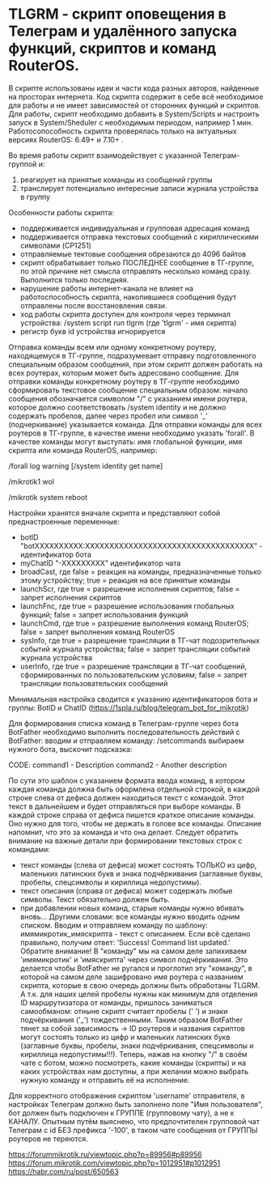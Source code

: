 # TLGRM - скрипт оповещения в Телеграм и удалённого запуска функций, скриптов и команд RouterOS.

В скрипте использованы идеи и части кода разных авторов, найденные на просторах интернета.
Код скрипта содержит в себе всё необходимое для работы и не имеет зависимостей от сторонних функций и скриптов.
Для работы, скрипт необходимо добавить в System/Scripts и настроить запуск в System/Sheduler с необходимым периодом, например 1 мин.
Работосопособность скрипта проверялась только на актуальных версиях RouterOS: 6.49+ и 7.10+ .

Во время работы скрипт взаимодействует с указанной Телеграм-группой и:
  1. реагирует на принятые команды из сообщений группы
  2. транслирует потенциально интересные записи журнала устройства в группу 

Особенности работы скрипта:
  - поддерживается индивидуальная и групповая адресация команд
  - поддерживается отправка текстовых сообщений с кириллическими символами (CP1251)
  - отправляемые тектовые сообщения обрезаются до 4096 байтов
  - скрипт обрабатывает только ПОСЛЕДНЕЕ сообщение в ТГ-группе, по этой причине нет смысла отправлять несколько команд сразу. Выполнится только последняя.
  - нарушение работы интернет-канала не влияет на работоспособность скрипта, накопившиеся сообщения будут отправлены после восстановления связи.
  - ход работы скрипта доступен для контроля через терминал устройства: /system script run tlgrm (где 'tlgrm' - имя скрипта)
  - регистр букв id устройства игнорируется

Отправка команды всем или одному конкретному роутеру, находящемуся в ТГ-группе, подразумевает отправку подготовленного специальным образом сообщения, 
при этом скрипт должен работать на всех роутерах, которым может быть адресовано сообщение. Для отправки команды конкретному роутеру в ТГ-группе необходимо сформировать 
текстовое сообщение специальным образом: начало сообщения обозначается символом "/" с указанием имени роутера, которое должно соответствовать
/system identity и не должно содержать пробелов, далее через пробел или символ '_' (подчеркивание) указывается команда. Для отправки команды для всех
роутеров в ТГ-группе, в качестве имени необходимо указать 'forall'. 
В качестве команды могут выступать: имя глобальной функции, имя скрипта или команда RouterOS, например:
 
  /forall log warning [/system identity get name]

  /mikrotik1 wol

  /mikrotik system reboot

Настройки хранятся вначале скрипта и представляют собой преднастроенные переменные:
  - botID "botXXXXXXXXXX:XXXXXXXXXXXXXXXXXXXXXXXXXXXXXXXXXXX" - идентификатор бота
  - myChatID "-XXXXXXXXX"  идентификатор чата
  - broadCast, где false = реакция на команды, предназначенные только этому устройству; true = реакция на все принятые команды
  - launchScr, где true = разрешение исполнения скриптов; false = запрет исполнения скриптов
  - launchFnc, где true = разрешение использования глобальных функций; false = запрет использования функций
  - launchCmd, где true = разрешение выполнения команд RouterOS; false = запрет выполнения команд RouterOS
  - sysInfo,   где true = разрешение трансляции в ТГ-чат подозрительных событий журнала устройства; false = запрет трансляции событий журнала устройства
  - userInfo,  где true = разрешение трансляции в ТГ-чат сообщений, сформированных по пользовательским условиям; false = запрет трансляции пользовательских сообщений

Минимальная настройка сводится к указанию идентификаторов бота и группы: BotID и ChatID (https://1spla.ru/blog/telegram_bot_for_mikrotik)

Для формирования списка команд в Телеграм-группе через бота BotFather необходимо выполнить последовательность действий с BotFather: 
вводим и отправляем команду: /setcommands выбираем нужного бота, выскочит подсказка:

CODE:
    command1 - Description
    command2 - Another description

По сути это шаблон с указанием формата ввода команд, в котором каждая команда должна быть оформлена отдельной строкой, в каждой строке слева от дефиса должен 
находиться текст с командой. Этот текст в дальнейшем и будет отправляться при выборе команды. В каждой строке справа от дефиса пишется краткое описание команды. 
Оно нужно для того, чтобы не держать в голове все команды. Описание напомнит, что это за команда и что она делает. Следует обратить внимание на важные детали 
при формировании текстовых строк с командами:
  - текст команды (слева от дефиса) может состоять ТОЛЬКО из цифр, маленьких латинских букв и знака подчёркивания (заглавные буквы, пробелы, спецсимволы и кириллица недопустимы).
  - текст описания (справа от дефиса) может содержать любые символы. Текст обязательно должен быть.
  - при добавлении новых команд, старые команды нужно вбивать вновь... Другими словами: все команды нужно вводить одним списком.
Вводим и отправляем команду по шаблону: имямикротик_имяскрипта - текст с описанием.
Если всё сделано правильно, получим ответ: 'Success! Command list updated.'
Обратите внимание! В "команду" мы на самом деле запихиваем 'имямикротик' и 'имяскрипта' через символ подчёркивания. 
Это делается чтобы BotFather не ругался и проглотил эту "команду", в которой на самом деле зашифровано имя роутера с названием скрипта, 
которые в свою очередь должны быть обработаны TLGRM. А т.к. для наших целей пробелы нужны как минимум для отделения ID маршрутизатора от команды, 
пришлось заниматься самообманом: отныне скрипт считает пробелы (' ') и знаки подчёркивания ('_') тождественными. Таким образом BotFather тянет за собой 
зависимость -> ID роутеров и названия скриптов могут состоять только из цифр и маленьких латинских букв (заглавные буквы, пробелы, знаки подчёркивания, 
спецсимволы и кириллица недопустимы!!!). Теперь, нажав на кнопку "/" в своём чате с ботом, можно посмотреть, какие команды (скрипты) и на каких устройствах 
нам доступны, а при желании можно выбрать нужную команду и отправить её на исполнение.

Для корректного отображения скриптом 'username' отправителя, в настройках Телеграм должно быть заполнено поле "Имя пользователя", 
бот должен быть подключен к ГРУППЕ (групповому чату), а не к КАНАЛУ.
Опытным путём выяснено, что предпочтителен групповой чат Телеграм с id БЕЗ префикса '-100', в таком чате сообщения от ГРУППЫ роутеров не теряются.

https://forummikrotik.ru/viewtopic.php?p=89956#p89956
https://forum.mikrotik.com/viewtopic.php?p=1012951#p1012951
https://habr.com/ru/post/650563
